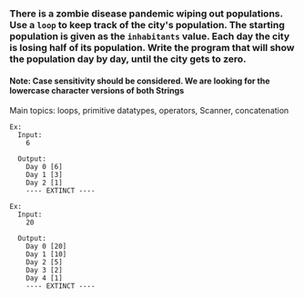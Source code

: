 ### There is a zombie disease pandemic wiping out populations. Use a `loop` to keep track of the city's population. The starting population is given as the `inhabitants` value. Each day the city is losing half of its population. Write the program that will show the population day by day, until the city gets to zero.

#### Note: Case sensitivity should be considered. We are looking for the lowercase character versions of both Strings

Main topics: loops, primitive datatypes, operators, Scanner, concatenation

```
Ex:
  Input:
    6

  Output:
    Day 0 [6]
    Day 1 [3]
    Day 2 [1]
    ---- EXTINCT ----
```
```
Ex:
  Input:
    20

  Output:
    Day 0 [20]
    Day 1 [10]
    Day 2 [5]
    Day 3 [2]
    Day 4 [1]
    ---- EXTINCT ----
```